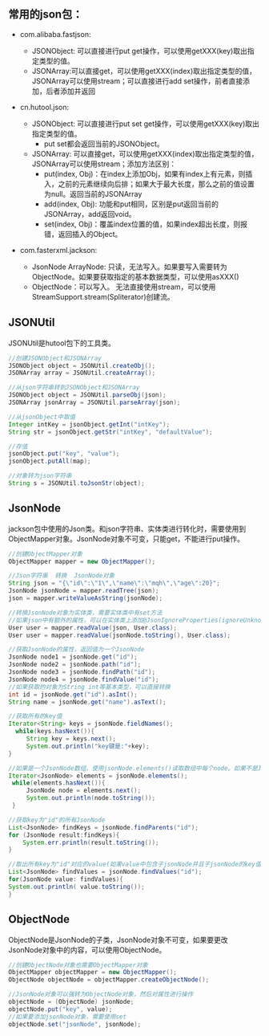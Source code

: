 ## 常用的json包：
* com.alibaba.fastjson: 
    * JSONObject: 可以直接进行put get操作，可以使用getXXX(key)取出指定类型的值。
    * JSONArray:可以直接get，可以使用getXXX(index)取出指定类型的值， JSONArray可以使用stream；可以直接进行add set操作，前者直接添加，后者添加并返回

* cn.hutool.json:
    * JSONObject: 可以直接进行put set get操作，可以使用getXXX(key)取出指定类型的值。
        * put set都会返回当前的JSONObject。
    * JSONArray: 可以直接get，可以使用getXXX(index)取出指定类型的值，JSONArray可以使用stream；添加方法区别：
        * put(index, Obj)：在index上添加Obj，如果有index上有元素，则插入，之前的元素继续向后排；如果大于最大长度，那么之前的值设置为null。返回当前的JSONArray
        * add(index, Obj): 功能和put相同，区别是put返回当前的JSONArray，add返回void。
        * set(index, Obj)：覆盖index位置的值，如果index超出长度，则报错，返回插入的Object。

* com.fasterxml.jackson:
    * JsonNode ArrayNode: 只读，无法写入。如果要写入需要转为ObjectNode。如果要获取指定的基本数据类型，可以使用asXXX()
    * ObjectNode：可以写入。    无法直接使用stream，可以使用StreamSupport.stream(Spliterator)创建流。


## JSONUtil
JSONUtil是hutool包下的工具类。
```java
//创建JSONObject和JSONArray
JSONObject object = JSONUtil.createObj();
JSONArray array = JSONUtil.createArray();

//从json字符串转到JSONObject和JSONArray
JSONObject object = JSONUtil.parseObj(json);
JSONArray jsonArray = JSONUtil.parseArray(json);

//从jsonObject中取值
Integer intKey = jsonObject.getInt("intKey");
String str = jsonObject.getStr("intKey", "defaultValue");

//存值
jsonObject.put("key", "value");
jsonObject.putAll(map);

//对象转为json字符串
String s = JSONUtil.toJsonStr(object);
```


## JsonNode
jackson包中使用的Json类。和json字符串、实体类进行转化时，需要使用到ObjectMapper对象。JsonNode对象不可变，只能get，不能进行put操作。
```java
//创建ObjectMapper对象
ObjectMapper mapper = new ObjectMapper();

//Json字符串  转换  JsonNode对象
String json = "{\"id\":\"1\",\"name\":\"mqh\",\"age\":20}";
JsonNode jsonNode = mapper.readTree(json);
json = mapper.writeValueAsString(jsonNode);

//转换JsonNode对象为实体类，需要实体类中有set方法
//如果json中有额外的属性，可以在实体类上添加@JsonIgnoreProperties(ignoreUnknown = true)注解忽略其他的属性
User user = mapper.readValue(json, User.class);
User user = mapper.readValue(jsonNode.toString(), User.class);

//获取JsonNode的属性，返回值为一个JsonNode
JsonNode node1 = jsonNode.get("id");
JsonNode node2 = jsonNode.path("id");
JsonNode node3 = jsonNode.findPath("id");
JsonNode node4 = jsonNode.findValue("id");
//如果获取的对象为String int等基本类型，可以直接转换
int id = jsonNode.get("id").asInt();
String name = jsonNode.get("name").asText();

//获取所有的key值
Iterator<String> keys = jsonNode.fieldNames();  
  while(keys.hasNext()){  
     String key = keys.next();  
     System.out.println("key键是:"+key);  
}

//如果是一个JsonNode数组，使用jsonNode.elements()读取数组中每个node。如果不是JsonNode数组，使用jsonNode.elements()返回jsonNode的values
Iterator<JsonNode> elements = jsonNode.elements();  
 while(elements.hasNext()){  
     JsonNode node = elements.next();  
     System.out.println(node.toString());  
 }

//获取key为"id"的所有JsonNode
List<JsonNode> findKeys = jsonNode.findParents("id");  
for (JsonNode result:findKeys){  
    System.err.println(result.toString());  
}

//取出所有key为"id"对应的value(如果value中包含子jsonNode并且子jsonNode的key值也为number，是无法捕获到并加入list的)
List<JsonNode> findValues = jsonNode.findValues("id");  
for(JsonNode value: findValues){  
System.out.println( value.toString());  
}
```

## ObjectNode
ObjectNode是JsonNode的子类，JsonNode对象不可变，如果要更改JsonNode对象中的内容，可以使用ObjectNode。
```java
//创建ObjectNode对象也需要ObjectMapper对象
ObjectMapper objectMapper = new ObjectMapper();
ObjectNode objectNode = objectMapper.createObjectNode();

//JsonNode对象可以强转为ObjectNode对象，然后对属性进行操作
objectNode = (ObjectNode) jsonNode;
objectNode.put("key", value);
//如果要添加jsonNode对象，需要使用set
objectNode.set("jsonNode", jsonNode);

```